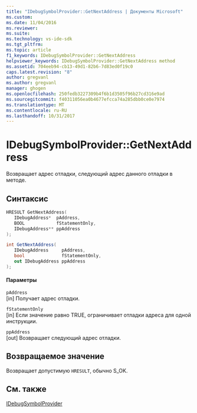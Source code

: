 ```yaml
---
title: "IDebugSymbolProvider::GetNextAddress | Документы Microsoft"
ms.custom: 
ms.date: 11/04/2016
ms.reviewer: 
ms.suite: 
ms.technology: vs-ide-sdk
ms.tgt_pltfrm: 
ms.topic: article
f1_keywords: IDebugSymbolProvider::GetNextAddress
helpviewer_keywords: IDebugSymbolProvider::GetNextAddress method
ms.assetid: 704eeb94-cb13-49d1-82b6-7d83ed0f19c0
caps.latest.revision: "8"
author: gregvanl
ms.author: gregvanl
manager: ghogen
ms.openlocfilehash: 250fedb3227309b4f6b1d3505f96b27cd316e9ad
ms.sourcegitcommit: f40311056ea0b4677efcca74a285dbb0ce0e7974
ms.translationtype: MT
ms.contentlocale: ru-RU
ms.lasthandoff: 10/31/2017
---
```

# <a name="idebugsymbolprovidergetnextaddress"></a>IDebugSymbolProvider::GetNextAddress
Возвращает адрес отладки, следующий адрес данного отладки в методе.  
  
## <a name="syntax"></a>Синтаксис  
  
```cpp  
HRESULT GetNextAddress(   
   IDebugAddress*  pAddress,  
   BOOL            fStatementOnly,  
   IDebugAddress** ppAddress  
);  
```  
  
```csharp  
int GetNextAddress(   
   IDebugAddress     pAddress,  
   bool              fStatementOnly,  
   out IDebugAddress ppAddress  
);  
```  
  
#### <a name="parameters"></a>Параметры  
 `pAddress`  
 [in] Получает адрес отладки.  
  
 `fStatementOnly`  
 [in] Если значение равно TRUE, ограничивает отладки адреса для одной инструкции.  
  
 `ppAddress`  
 [out] Возвращает следующий адрес отладки.  
  
## <a name="return-value"></a>Возвращаемое значение  
 Возвращает допустимую `HRESULT`, обычно S_OK.  
  
## <a name="see-also"></a>См. также  
 [IDebugSymbolProvider](../../../extensibility/debugger/reference/idebugsymbolprovider.md)